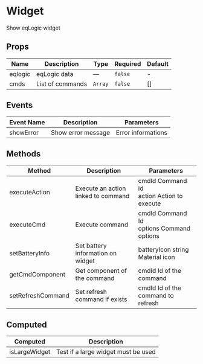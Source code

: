 # Widget

Show eqLogic widget

## Props

<!-- @vuese:Widget:props:start -->
|Name|Description|Type|Required|Default|
|---|---|---|---|---|
|eqlogic|eqLogic data|—|`false`|-|
|cmds|List of commands|`Array`|`false`|[]|

<!-- @vuese:Widget:props:end -->


## Events

<!-- @vuese:Widget:events:start -->
|Event Name|Description|Parameters|
|---|---|---|
|showError|Show error message|Error informations|

<!-- @vuese:Widget:events:end -->


## Methods

<!-- @vuese:Widget:methods:start -->
|Method|Description|Parameters|
|---|---|---|
|executeAction|Execute an action linked to command|cmdId Command id<br/>action Action to execute|
|executeCmd|Execute command|cmdId Command Id<br/>options Command options|
|setBatteryInfo|Set battery information on widget|batteryIcon string Material icon|
|getCmdComponent|Get component of the command|cmdId Id of the command|
|setRefreshCommand|Set refresh command if exists|cmdId Id of the command to refresh|

<!-- @vuese:Widget:methods:end -->


## Computed

<!-- @vuese:Widget:computed:start -->
|Computed|Description|
|---|---|
|isLargeWidget|Test if a large widget must be used|

<!-- @vuese:Widget:computed:end -->


